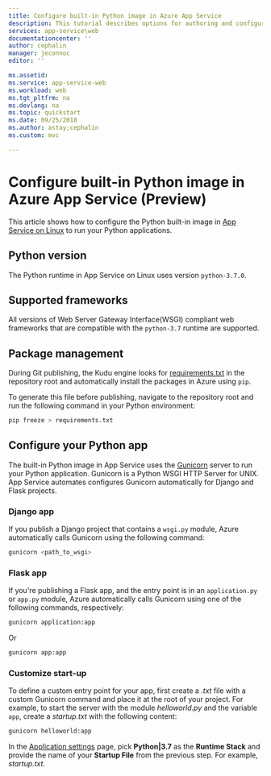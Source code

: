 ```yaml
---
title: Configure built-in Python image in Azure App Service
description: This tutorial describes options for authoring and configuring a Python application on Azure App Service, with the built-in Python image.
services: app-service\web
documentationcenter: ''
author: cephalin
manager: jeconnoc
editor: ''

ms.assetid: 
ms.service: app-service-web
ms.workload: web
ms.tgt_pltfrm: na
ms.devlang: na
ms.topic: quickstart
ms.date: 09/25/2018
ms.author: astay;cephalin
ms.custom: mvc

---
```


# Configure built-in Python image in Azure App Service (Preview)

This article shows how to configure the Python built-in image in [App Service on Linux](app-service-linux-intro.md) to run your Python applications.

## Python version

The Python runtime in App Service on Linux uses version `python-3.7.0`.

## Supported frameworks

All versions of Web Server Gateway Interface(WSGI) compliant web frameworks that are compatible with the `python-3.7` runtime are supported.

## Package management

During Git publishing, the Kudu engine looks for [requirements.txt](https://pip.pypa.io/en/stable/user_guide/#requirements-files) in the repository root and automatically install the packages in Azure using `pip`.

To generate this file before publishing, navigate to the repository root and run the following command in your Python environment:

```bash
pip freeze > requirements.txt
```

## Configure your Python app

The built-in Python image in App Service uses the [Gunicorn](http://gunicorn.org/) server to run your Python application. Gunicorn is a Python WSGI HTTP Server for UNIX. App Service automates configures Gunicorn automatically for Django and Flask projects.

### Django app

If you publish a Django project that contains a `wsgi.py` module, Azure automatically calls Gunicorn using the following command:

```bash
gunicorn <path_to_wsgi>
```

### Flask app

If you're publishing a Flask app, and the entry point is in an `application.py` or `app.py` module, Azure automatically calls Gunicorn using one of the following commands, respectively:

```bash
gunicorn application:app
```

Or 

```bash
gunicorn app:app
```

### Customize start-up

To define a custom entry point for your app, first create a _.txt_ file with a custom Gunicorn command and place it at the root of your project. For example, to start the server with the module _helloworld.py_ and the variable `app`, create a _startup.txt_ with the following content:

```bash
gunicorn helloworld:app
```

In the [Application settings](../web-sites-configure.md?toc=%2fazure%2fapp-service%2fcontainers%2ftoc.json) page, pick **Python|3.7** as the **Runtime Stack** and provide the name of your **Startup File** from the previous step. For example, _startup.txt_.
